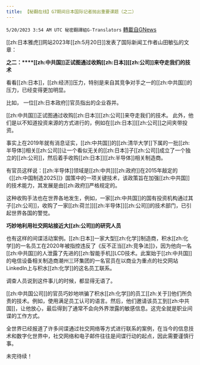 ```yaml
---
title: 【秘翻在线】G7期间日本国际记者抛出重要课题（之二）
---
```

`5/20/2023 3:54 AM UTC 秘密翻譯組G-Translators` [轉載自GNews](https://gnews.org/articles/1315906)

         

[[zh:日本雅虎]]网站2023年[[zh:5月20日]]发表了国际新闻工作者山田敏弘的文章：

**之二：****[[zh:中共国]]正试图通过收购[[zh:日本]][[zh:公司]]来夺走我们的技术**

看看[[zh:日本]]，[[zh:经济]]压力，特别是来自其竞争对手之一的[[zh:中共国]]的压力，已经变得更加明显。

比如， 一位[[zh:日本政府]]官员指出的企业吞并。

[[zh:中共国]]正试图通过收购[[zh:日本]][[zh:公司]]来夺走我们的技术。 此外，他们是以不知道投资来源的方式进行的，例如在[[zh:日本]][[zh:公司]]之间夹带投资。

事实上在2019年就有消息证实，[[zh:中共国]]的[[zh:清华大学]]下属的一批[[zh:半导体]]相关[[zh:公司]]让一个看似无关的[[zh:日本]]子[[zh:公司]]成立了一个独立的[[zh:公司]]，然后着手收购[[zh:日本]][[zh:半导体]]相关制造商。

有官员这样说：[[zh:半导体]]领域是[[zh:中共]][[zh:政府]]在2015年敲定的《[[zh:中国制造2025]]》国策中的一项关键技术，该政策旨在加强[[zh:中共国]]的技术能力，其发展是由[[zh:政府]]严格规定的。

这种收购手法也在世界各地发生，例如，一家[[zh:中共国]]的国有投资机构通过其子[[zh:公司]]，收购了一家[[zh:荷兰]][[zh:半导体]][[zh:公司]]的技术部门，已引起世界各国的警觉。

**巧妙地利用社交网站接近大[[zh:公司]]的研究人员**

也有这样的间谍活动案例。[[zh:日本]]一家大型[[zh:化学]]制造商，积水[[zh:化学]]的一名员工在2020年被指控违反了《反不正当[[zh:竞争法]]》，因为他向一名[[zh:中共国]]的人泄露了先进的[[zh:智能手机]]LCD技术。此案始于[[zh:中共国]]的电信设备相关制造商潮州三环集团的一名官员在以商业为重点的社交网站LinkedIn上与积水[[zh:化学]]的这名员工联系。

调查人员说到这件事儿的时候，都显得无语了。

[[zh:中共国公司]]的官员巧妙地哄骗了积水[[zh:化学]]的员工[[zh:关于]]他们所负责的技术。例如，使用满足员工认可的语言。然后，他们邀请该员工到[[zh:中共国]]，让他放心，最后得到了通常不会向外界泄露的敏感信息。这完全就是职业间谍的工作方式。

全世界已经报道了许多间谍通过社交网络等方式进行联系的案例，在当今的信息技术和数字化世界中，社交网络和电子邮件往往是间谍行动的起点，因此需要谨慎行事。

未完待续！
